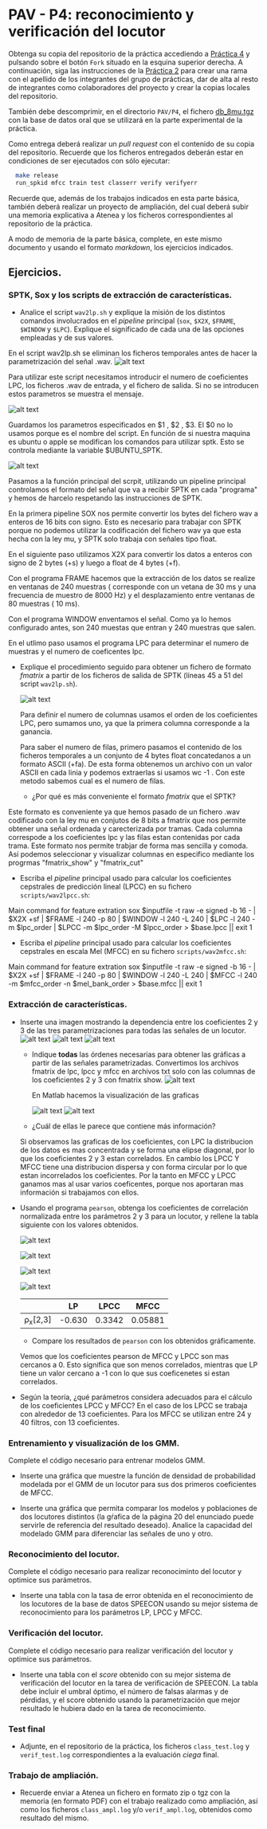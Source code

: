 PAV - P4: reconocimiento y verificación del locutor
===================================================

Obtenga su copia del repositorio de la práctica accediendo a [Práctica 4](https://github.com/albino-pav/P4)
y pulsando sobre el botón `Fork` situado en la esquina superior derecha. A continuación, siga las
instrucciones de la [Práctica 2](https://github.com/albino-pav/P2) para crear una rama con el apellido de
los integrantes del grupo de prácticas, dar de alta al resto de integrantes como colaboradores del proyecto
y crear la copias locales del repositorio.

También debe descomprimir, en el directorio `PAV/P4`, el fichero [db_8mu.tgz](https://atenea.upc.edu/mod/resource/view.php?id=3654387?forcedownload=1)
con la base de datos oral que se utilizará en la parte experimental de la práctica.

Como entrega deberá realizar un *pull request* con el contenido de su copia del repositorio. Recuerde
que los ficheros entregados deberán estar en condiciones de ser ejecutados con sólo ejecutar:

~~~~~~~~~~~~~~~~~~~~~~~~~~~~~~~~~~~~~~~~~~~~~~~~~~~~~.sh
  make release
  run_spkid mfcc train test classerr verify verifyerr
~~~~~~~~~~~~~~~~~~~~~~~~~~~~~~~~~~~~~~~~~~~~~~~~~~~~~

Recuerde que, además de los trabajos indicados en esta parte básica, también deberá realizar un proyecto
de ampliación, del cual deberá subir una memoria explicativa a Atenea y los ficheros correspondientes al
repositorio de la práctica.

A modo de memoria de la parte básica, complete, en este mismo documento y usando el formato *markdown*, los
ejercicios indicados.

## Ejercicios.

### SPTK, Sox y los scripts de extracción de características.

- Analice el script `wav2lp.sh` y explique la misión de los distintos comandos involucrados en el *pipeline*
  principal (`sox`, `$X2X`, `$FRAME`, `$WINDOW` y `$LPC`). Explique el significado de cada una de las 
  opciones empleadas y de sus valores.

En el script wav2lp.sh se eliminan los ficheros temporales antes de hacer la parametrización del señal .wav.
![alt text](Imag/WAV2LP_cap1.png)

Para utilizar este script necesitamos introducir el numero de coeficientes LPC, los ficheros .wav de entrada, y el fichero de salida. Si no se introducen estos parametros se muestra el mensaje. 

![alt text](Imag/WAV2LP_cap2.png)

Guardamos los parametros especificados en $1 , $2 , $3. El $0 no lo usamos porque es el nombre del script. En función de si nuestra maquina es ubuntu o apple se modifican los comandos para utilizar sptk. Esto se controla mediante la variable $UBUNTU_SPTK. 

![alt text](Imag/WAV2LP_cap3.png)

Pasamos a la función principal del scrpit, utilizando un pipeline principal controlamos el formato del señal que va a recibir SPTK en cada "programa" y hemos de harcelo respetando las instrucciones de SPTK.

En la primera pipeline SOX nos permite convertir los bytes del fichero wav a enteros de 16 bits con signo. Esto es necesario para trabajar con SPTK porque no podemos utilizar la codificación del fichero wav ya que esta hecha con la ley mu, y SPTK solo trabaja con señales tipo float.

En el siguiente paso utilizamos X2X para convertir los datos a enteros con signo de 2 bytes (+s) y luego a float de 4 bytes (+f).

Con el programa FRAME hacemos que la extracción de los datos se realize en ventanas de 240 muestras ( corresponde con un vetana de 30 ms y una frecuencia de muestro de 8000 Hz) y el desplazamiento entre ventanas de 80 muestras ( 10 ms).

Con el programa WINDOW enventamos el señal. Como ya lo hemos configurado antes, son 240 muestas que entran y 240 muestras que salen.

En el utlimo paso usamos el programa LPC para determinar el numero de muestras y el numero de coeficentes lpc.

- Explique el procedimiento seguido para obtener un fichero de formato *fmatrix* a partir de los ficheros de
  salida de SPTK (líneas 45 a 51 del script `wav2lp.sh`).

  ![alt text](Imag/WAV2LP_cap4.png)

  Para definir el numero de columnas usamos el orden de los coeficientes LPC, pero sumamos uno, ya que la primera columna corresponde a la ganancia.

  Para saber el numero de filas, primero pasamos el contenido de los ficheros temporales a un conjunto de 4 bytes float concatedanos  a un formato ASCII (+fa). De esta forma obtenemos un archivo con un valor ASCII en cada linia  y podemos extraerlas si usamos wc -1 . Con este metodo sabemos cual es el numero de filas. 


  * ¿Por qué es más conveniente el formato *fmatrix* que el SPTK?

Este formato es conveniente ya que hemos pasado de un fichero .wav codificado con la ley mu en conjutos de 8 bits a fmatrix que nos permite obtener una señal ordenada y carecterizada por tramas. Cada columna correspode a los coeficientes lpc y las filas estan contenidas por cada trama. Este formato nos permite trabjar de forma mas sencilla y comoda. Así podemos seleccionar y visualizar columnas en especifico mediante los progrmas "fmatrix_show" y "fmatrix_cut"


- Escriba el *pipeline* principal usado para calcular los coeficientes cepstrales de predicción lineal
  (LPCC) en su fichero <code>scripts/wav2lpcc.sh</code>:

Main command for feature extration
sox $inputfile -t raw -e signed -b 16 - | $X2X +sf | $FRAME -l 240 -p 80 | $WINDOW -l 240 -L 240 |
	$LPC -l 240 -m $lpc_order | $LPCC -m $lpc_order -M $lpcc_order > $base.lpcc || exit 1

- Escriba el *pipeline* principal usado para calcular los coeficientes cepstrales en escala Mel (MFCC) en su fichero <code>scripts/wav2mfcc.sh</code>:

Main command for feature extration
sox $inputfile -t raw -e signed -b 16 - | $X2X +sf | $FRAME -l 240 -p 80 | $WINDOW -l 240 -L 240 |
	$MFCC -l 240 -m $mfcc_order -n $mel_bank_order > $base.mfcc || exit 1

### Extracción de características.

- Inserte una imagen mostrando la dependencia entre los coeficientes 2 y 3 de las tres parametrizaciones
  para todas las señales de un locutor.
  ![alt text](image-2.png)
  ![alt text](image-3.png)
  ![alt text](image-1.png)
  
  + Indique **todas** las órdenes necesarias para obtener las gráficas a partir de las señales 
    parametrizadas.
    Convertimos los archivos fmatrix de lpc, lpcc y mfcc en archivos txt solo con las columnas de los coeficientes 2 y 3 con fmatrix show.
    ![alt text](image.png)

    En Matlab hacemos la visualización de las graficas

    ![alt text](image-4.png)
    ![alt text](image-5.png)
    
    
  + ¿Cuál de ellas le parece que contiene más información?

  Si observamos las graficas de los coeficientes, con LPC la distribucion de los datos es mas concentrada y se forma una elipse diagonal, por lo que los coeficientes 2 y 3 estan correlados. En cambio los LPCC Y MFCC tiene una distribucion dispersa y con forma circular por lo que estan incorrelados los coeficientes. Por la tanto en MFCC y LPCC ganamos mas al usar varios coeficentes, porque nos aportaran mas información si trabajamos con ellos. 

- Usando el programa <code>pearson</code>, obtenga los coeficientes de correlación normalizada entre los
  parámetros 2 y 3 para un locutor, y rellene la tabla siguiente con los valores obtenidos.

  ![alt text](image-6.png)

  ![alt text](image-7.png)

  ![alt text](image-8.png)

  ![alt text](image-9.png)

 
  |                        | LP   | LPCC | MFCC |
  |------------------------|:----:|:----:|:----:|
  | &rho;<sub>x</sub>[2,3] |-0.630|0.3342|0.05881|
   
  + Compare los resultados de <code>pearson</code> con los obtenidos gráficamente.

  Vemos que los coeficientes pearson de MFCC y LPCC son mas cercanos a 0. Esto significa que son menos correlados, mientras que LP tiene un valor cercano a -1 con lo que sus coeficenetes si estan correlados.  
  
- Según la teoría, ¿qué parámetros considera adecuados para el cálculo de los coeficientes LPCC y MFCC?
En el caso de los LPCC se trabaja con alrededor de 13 coeficientes. Para los MFCC se utilizan entre 24 y 40 filtros, con 13 coeficientes. 
### Entrenamiento y visualización de los GMM.

Complete el código necesario para entrenar modelos GMM.

- Inserte una gráfica que muestre la función de densidad de probabilidad modelada por el GMM de un locutor
  para sus dos primeros coeficientes de MFCC.

- Inserte una gráfica que permita comparar los modelos y poblaciones de dos locutores distintos (la gŕafica
  de la página 20 del enunciado puede servirle de referencia del resultado deseado). Analice la capacidad
  del modelado GMM para diferenciar las señales de uno y otro.

### Reconocimiento del locutor.

Complete el código necesario para realizar reconociminto del locutor y optimice sus parámetros.

- Inserte una tabla con la tasa de error obtenida en el reconocimiento de los locutores de la base de datos
  SPEECON usando su mejor sistema de reconocimiento para los parámetros LP, LPCC y MFCC.

### Verificación del locutor.

Complete el código necesario para realizar verificación del locutor y optimice sus parámetros.

- Inserte una tabla con el *score* obtenido con su mejor sistema de verificación del locutor en la tarea
  de verificación de SPEECON. La tabla debe incluir el umbral óptimo, el número de falsas alarmas y de
  pérdidas, y el score obtenido usando la parametrización que mejor resultado le hubiera dado en la tarea
  de reconocimiento.
 
### Test final

- Adjunte, en el repositorio de la práctica, los ficheros `class_test.log` y `verif_test.log` 
  correspondientes a la evaluación *ciega* final.

### Trabajo de ampliación.

- Recuerde enviar a Atenea un fichero en formato zip o tgz con la memoria (en formato PDF) con el trabajo 
  realizado como ampliación, así como los ficheros `class_ampl.log` y/o `verif_ampl.log`, obtenidos como 
  resultado del mismo.
